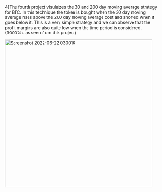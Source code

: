 


4)The fourth project visulaizes the 30 and 200 day moving average strategy for BTC. In this technique the token is bought when the 30 day moving average rises above the 200 day moving average cost and shorted when it goes below it. This is a very simple strategy and we can observe that the profit margins are also quite low when the time period is considered. (3000%+ as seen from this project)



<img width="487" alt="Screenshot 2022-06-22 030016" src="https://user-images.githubusercontent.com/102357733/174901111-5b6a1b27-5141-4571-8e78-1cf25a8c7a6f.png">

          
          
          
